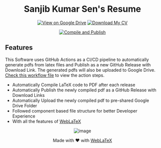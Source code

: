 <div align="center">

# Sanjib Kumar Sen's Resume

[![View on Google Drive](https://img.shields.io/badge/View%20on%20Google%20Drive-4285F4?style=for-the-badge&logo=googledrive&logoColor=white "View on Google Drive")](https://drive.google.com/drive/folders/19MLkW83T63CDFbVnXhbZ_6E_3CLpIGgw)
[![Download My CV](https://custom-icon-badges.demolab.com/badge/-Download-blue?style=for-the-badge&logo=download&logoColor=white "Download PDF")](https://github.com/sanjib-sen/resume/releases/latest)

[![Compile and Publish](https://github.com/sanjib-sen/resume/actions/workflows/release.yml/badge.svg)](https://github.com/sanjib-sen/resume/actions/workflows/release.yml)

</div>

## Features

This Software uses GitHub Actions as a CI/CD pipeline to automatically generate pdfs from latex files and Publish as a new GitHub Release with Download Link. The generated pdfs will also be uploaded to Google Drive. [Check this workflow file](https://github.com/sanjib-sen/resume/blob/main/.github/workflows/release.yml) to view the action steps.

- Automatically Compile LaTeX code to PDF after each release
- Automatically Publish the newly compiled pdf as a GitHub Release with Download Links
- Automatically Upload the newly compiled pdf to pre-shared Google Drive Folder
- Followed component based file structure for better Developer Experience
- With all the features of [WebLaTeX](https://github.com/sanjib-sen/weblatex)

<div align="center">

![image](https://github.com/sanjib-sen/sanjib-sen/assets/54777542/cb572ae5-1043-463c-be49-8ce90d066410)

Made with ❤️ with [WebLaTeX](https://github.com/sanjib-sen/WebLaTex)

</div>
